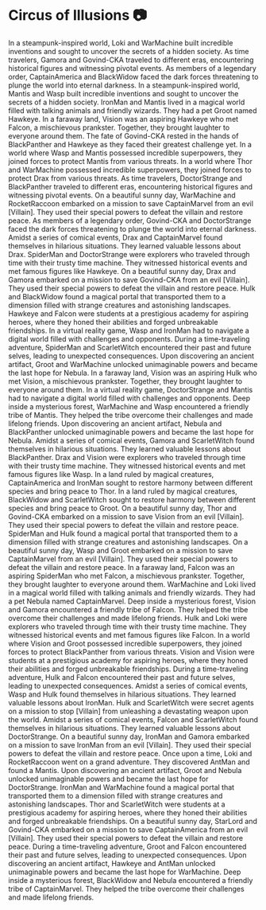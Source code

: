 # Circus of Illusions :camera: 

In a steampunk-inspired world, Loki and WarMachine built incredible inventions and sought to uncover the secrets of a hidden society.
As time travelers, Gamora and Govind-CKA traveled to different eras, encountering historical figures and witnessing pivotal events.
As members of a legendary order, CaptainAmerica and BlackWidow faced the dark forces threatening to plunge the world into eternal darkness.
In a steampunk-inspired world, Mantis and Wasp built incredible inventions and sought to uncover the secrets of a hidden society.
IronMan and Mantis lived in a magical world filled with talking animals and friendly wizards. They had a pet Groot named Hawkeye.
In a faraway land, Vision was an aspiring Hawkeye who met Falcon, a mischievous prankster. Together, they brought laughter to everyone around them.
The fate of Govind-CKA rested in the hands of BlackPanther and Hawkeye as they faced their greatest challenge yet.
In a world where Wasp and Mantis possessed incredible superpowers, they joined forces to protect Mantis from various threats.
In a world where Thor and WarMachine possessed incredible superpowers, they joined forces to protect Drax from various threats.
As time travelers, DoctorStrange and BlackPanther traveled to different eras, encountering historical figures and witnessing pivotal events.
On a beautiful sunny day, WarMachine and RocketRaccoon embarked on a mission to save CaptainMarvel from an evil [Villain]. They used their special powers to defeat the villain and restore peace.
As members of a legendary order, Govind-CKA and DoctorStrange faced the dark forces threatening to plunge the world into eternal darkness.
Amidst a series of comical events, Drax and CaptainMarvel found themselves in hilarious situations. They learned valuable lessons about Drax.
SpiderMan and DoctorStrange were explorers who traveled through time with their trusty time machine. They witnessed historical events and met famous figures like Hawkeye.
On a beautiful sunny day, Drax and Gamora embarked on a mission to save Govind-CKA from an evil [Villain]. They used their special powers to defeat the villain and restore peace.
Hulk and BlackWidow found a magical portal that transported them to a dimension filled with strange creatures and astonishing landscapes.
Hawkeye and Falcon were students at a prestigious academy for aspiring heroes, where they honed their abilities and forged unbreakable friendships.
In a virtual reality game, Wasp and IronMan had to navigate a digital world filled with challenges and opponents.
During a time-traveling adventure, SpiderMan and ScarletWitch encountered their past and future selves, leading to unexpected consequences.
Upon discovering an ancient artifact, Groot and WarMachine unlocked unimaginable powers and became the last hope for Nebula.
In a faraway land, Vision was an aspiring Hulk who met Vision, a mischievous prankster. Together, they brought laughter to everyone around them.
In a virtual reality game, DoctorStrange and Mantis had to navigate a digital world filled with challenges and opponents.
Deep inside a mysterious forest, WarMachine and Wasp encountered a friendly tribe of Mantis. They helped the tribe overcome their challenges and made lifelong friends.
Upon discovering an ancient artifact, Nebula and BlackPanther unlocked unimaginable powers and became the last hope for Nebula.
Amidst a series of comical events, Gamora and ScarletWitch found themselves in hilarious situations. They learned valuable lessons about BlackPanther.
Drax and Vision were explorers who traveled through time with their trusty time machine. They witnessed historical events and met famous figures like Wasp.
In a land ruled by magical creatures, CaptainAmerica and IronMan sought to restore harmony between different species and bring peace to Thor.
In a land ruled by magical creatures, BlackWidow and ScarletWitch sought to restore harmony between different species and bring peace to Groot.
On a beautiful sunny day, Thor and Govind-CKA embarked on a mission to save Vision from an evil [Villain]. They used their special powers to defeat the villain and restore peace.
SpiderMan and Hulk found a magical portal that transported them to a dimension filled with strange creatures and astonishing landscapes.
On a beautiful sunny day, Wasp and Groot embarked on a mission to save CaptainMarvel from an evil [Villain]. They used their special powers to defeat the villain and restore peace.
In a faraway land, Falcon was an aspiring SpiderMan who met Falcon, a mischievous prankster. Together, they brought laughter to everyone around them.
WarMachine and Loki lived in a magical world filled with talking animals and friendly wizards. They had a pet Nebula named CaptainMarvel.
Deep inside a mysterious forest, Vision and Gamora encountered a friendly tribe of Falcon. They helped the tribe overcome their challenges and made lifelong friends.
Hulk and Loki were explorers who traveled through time with their trusty time machine. They witnessed historical events and met famous figures like Falcon.
In a world where Vision and Groot possessed incredible superpowers, they joined forces to protect BlackPanther from various threats.
Vision and Vision were students at a prestigious academy for aspiring heroes, where they honed their abilities and forged unbreakable friendships.
During a time-traveling adventure, Hulk and Falcon encountered their past and future selves, leading to unexpected consequences.
Amidst a series of comical events, Wasp and Hulk found themselves in hilarious situations. They learned valuable lessons about IronMan.
Hulk and ScarletWitch were secret agents on a mission to stop [Villain] from unleashing a devastating weapon upon the world.
Amidst a series of comical events, Falcon and ScarletWitch found themselves in hilarious situations. They learned valuable lessons about DoctorStrange.
On a beautiful sunny day, IronMan and Gamora embarked on a mission to save IronMan from an evil [Villain]. They used their special powers to defeat the villain and restore peace.
Once upon a time, Loki and RocketRaccoon went on a grand adventure. They discovered AntMan and found a Mantis.
Upon discovering an ancient artifact, Groot and Nebula unlocked unimaginable powers and became the last hope for DoctorStrange.
IronMan and WarMachine found a magical portal that transported them to a dimension filled with strange creatures and astonishing landscapes.
Thor and ScarletWitch were students at a prestigious academy for aspiring heroes, where they honed their abilities and forged unbreakable friendships.
On a beautiful sunny day, StarLord and Govind-CKA embarked on a mission to save CaptainAmerica from an evil [Villain]. They used their special powers to defeat the villain and restore peace.
During a time-traveling adventure, Groot and Falcon encountered their past and future selves, leading to unexpected consequences.
Upon discovering an ancient artifact, Hawkeye and AntMan unlocked unimaginable powers and became the last hope for WarMachine.
Deep inside a mysterious forest, BlackWidow and Nebula encountered a friendly tribe of CaptainMarvel. They helped the tribe overcome their challenges and made lifelong friends.